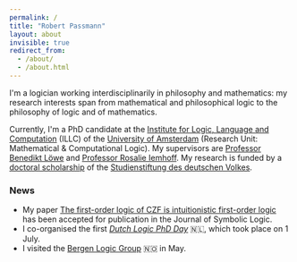 ```yaml
---
permalink: /
title: "Robert Passmann"
layout: about
invisible: true
redirect_from: 
  - /about/
  - /about.html
---
```


I'm a logician working interdisciplinarily in philosophy and mathematics: my research interests span from mathematical and philosophical logic to the philosophy of logic and of mathematics. 

Currently, I'm a PhD candidate at the [Institute for Logic, Language and Computation](http://www.illc.uva.nl) (ILLC) of the [University of Amsterdam](http://www.uva.nl/) (Research Unit: Mathematical & Computational Logic). My supervisors are [Professor Benedikt Löwe](https://www.math.uni-hamburg.de/home/loewe/) and [Professor Rosalie Iemhoff](https://www.uu.nl/medewerkers/RIemhoff). My research is funded by a [doctoral scholarship](https://www.studienstiftung.de/en/promotion/) of the [Studienstiftung des deutschen Volkes](https://www.studienstiftung.de). 

### News
- My paper [The first-order logic of CZF is intuitionistic first-order logic](https://arxiv.org/abs/2112.00486) has been accepted for publication in the Journal of Symbolic Logic.
- I co-organised the first [*Dutch Logic PhD Day*](http://www.verenigingvoorlogica.nl/en/Dutch-Logic-PhD-Day-2022/) 🇳🇱, which took place on 1 July.
- I visited the [Bergen Logic Group](https://www.uib.no/en/rg/logic) 🇳🇴 in May.
